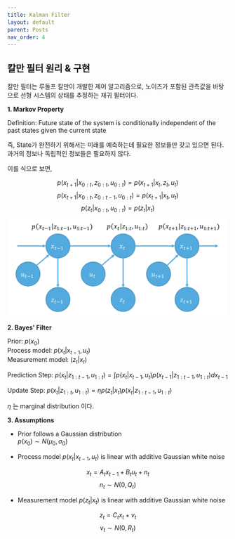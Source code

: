 ```yaml
---
title: Kalman Filter
layout: default
parent: Posts
nav_order: 4
---
```


## **칼만 필터 원리 & 구현**  


칼만 필터는 루돌프 칼만이 개발한 제어 알고리즘으로, 노이즈가 포함된 관측값을 바탕으로 선형 시스템의 상태를 추정하는 재귀 필터이다.  


**1. Markov Property**  

Definition: Future state of the system is conditionally independent of the past states given the current state  

즉, State가 완전하기 위해서는 미래를 예측하는데 필요한 정보들만 갖고 있으면 된다. 과거의 정보나 독립적인 정보들은 필요하지 않다. 

이를 식으로 보면,

$$
p(x_{t+1} \vert x_{0:t}, z_{0:t}, u_{0:t}) = p(x_{t+1} \vert x_t, z_t, u_t)  
$$
$$
p(x_{t+1} \vert x_{0:t}, z_{0:t-1}, u_{0:t}) = p(x_{t+1} \vert x_t, u_t)  
$$
$$
p(z_t \vert x_{0:t}, u_{0:t}) = p(z_t \vert x_t)  
$$

![Markov](../images/markov.png)


**2. Bayes' Filter**  

Prior: $p(x_0)$  
Process model: $p(x_t | x_{t-1}, u_t)$  
Measurement model: $(z_t | x_t)$  

Prediction Step: $p(x_t \vert z_{1:t-1}, u_{1:t}) = \int p(x_t \vert x_{t-1}, u_t) p(x_{t-1} \vert z_{1:t-1}, u_{1:t}) dx_{t-1}$  

Update Step: $p(x_t \vert z_{1:t}, u_{1:t}) = \eta p(z_t \vert x_t) p(x_t \vert z_{1:t-1}, u_{1:t})$

$\eta$ 는 marginal distribution 이다.  


**3. Assumptions**  
- Prior follows a Gaussian distribution  
$p(x_0) \sim N(\mu _0, \sigma _0)$

- Process model $p(x_t \vert x_{t-1}, u_t)$ is linear with additive Gaussian white noise

$$
x_t = A_t x_{t-1} + B_t u_t + n_t  
$$
$$
n_t \sim N(0, Q_t)
$$

- Measurement model $p(z_t \vert x_t)$ is linear with additive Gaussian white noise

$$
z_t = C_t x_t + v_t  
$$
$$
v_t \sim N(0, R_t)
$$

